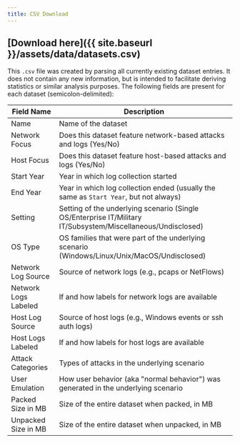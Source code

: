 ```yaml
---
title: CSV Download
---
```


## [Download here]({{ site.baseurl }}/assets/data/datasets.csv)

This `.csv` file was created by parsing all currently existing dataset entries.
It does not contain any new information, but is intended to facilitate deriving statistics or similar analysis purposes.
The following fields are present for each dataset (semicolon-delimited):

| Field Name           | Description                                                                                                  |
|----------------------|--------------------------------------------------------------------------------------------------------------|
| Name                 | Name of the dataset                                                                                          |
| Network Focus        | Does this dataset feature network-based attacks and logs (Yes/No)                                            |
| Host Focus           | Does this dataset feature host-based attacks and logs (Yes/No)                                               |
| Start Year           | Year in which log collection started                                                                         |
| End Year             | Year in which log collection ended (usually the same as `Start Year`, but not always)                        |
| Setting              | Setting of the underlying scenario (Single OS/Enterprise IT/Military IT/Subsystem/Miscellaneous/Undisclosed) |
| OS Type              | OS families that were part of the underlying scenario (Windows/Linux/Unix/MacOS/Undisclosed)                 |
| Network Log Source   | Source of network logs (e.g., pcaps or NetFlows)                                                             |
| Network Logs Labeled | If and how labels for network logs are available                                                             |
| Host Log Source      | Source of host logs (e.g., Windows events or ssh auth logs)                                                  |
| Host Logs Labeled    | If and how labels for host logs are available                                                                |
| Attack Categories    | Types of attacks in the underlying scenario                                                                  |
| User Emulation       | How user behavior (aka "normal behavior") was generated in the underlying scenario                           |
| Packed Size in MB    | Size of the entire dataset when packed, in MB                                                                |
| Unpacked Size in MB  | Size of the entire dataset when unpacked, in MB                                                              |
